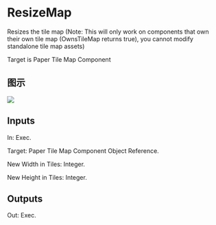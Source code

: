 # ResizeMap

Resizes the tile map (Note: This will only work on components that own their own tile map (OwnsTileMap returns true), you cannot modify standalone tile map assets)

Target is Paper Tile Map Component

## 图示

![]($-20221218-21024294.png)

## Inputs

In: Exec.

Target: Paper Tile Map Component Object Reference.

New Width in Tiles: Integer.

New Height in Tiles: Integer.  

## Outputs

Out: Exec.

